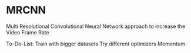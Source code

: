 # MRCNN
Multi Resolutional Convolutional Neural Network approach to increase the Video Frame Rate 

To-Do-List:
Train with bigger datasets
Try different optimizers
Momentum
